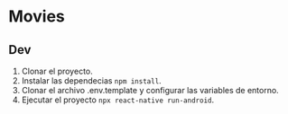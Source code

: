 # Movies

## Dev

1. Clonar el proyecto.
2. Instalar las dependecias `npm install`.
3. Clonar el archivo .env.template y configurar las variables de entorno.
4. Ejecutar el proyecto `npx react-native run-android`.



